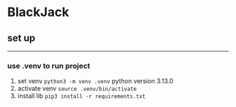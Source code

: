 # BlackJack

## set up

---

### use .venv to run project

1. set venv
   `python3 -m venv .venv`
   python version 3.13.0
2. activate venv
   `source .venv/bin/activate`
3. install lib
   `pip3 install -r requirements.txt`
